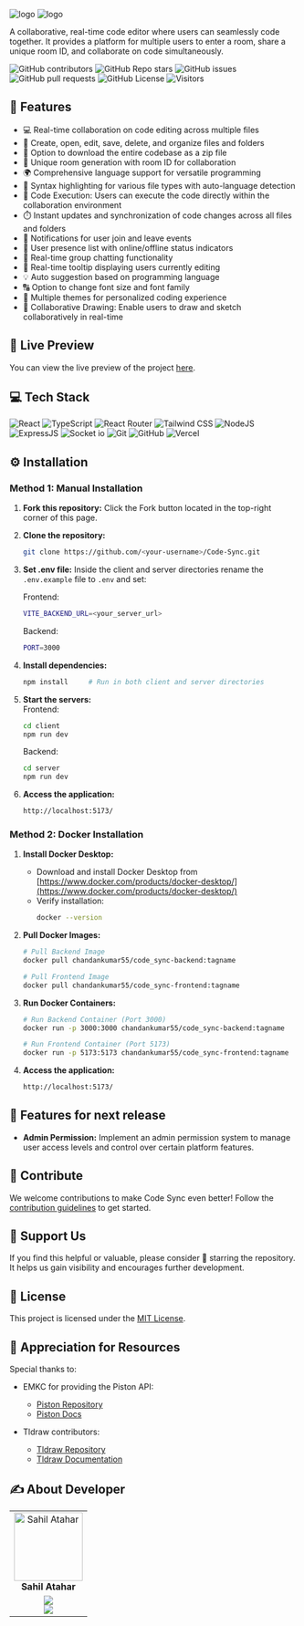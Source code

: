 ![logo](https://github.com/sahilatahar/Code-Sync/assets/100127570/d1ff7f52-a692-4d51-b281-358aeab9156e)
![logo](https://github.com/jagadeep18/DEV-HUB/Client/src/assets/logo.png)

A collaborative, real-time code editor where users can seamlessly code together. It provides a platform for multiple users to enter a room, share a unique room ID, and collaborate on code simultaneously.

![GitHub contributors](https://img.shields.io/github/contributors/sahilatahar/Code-Sync?style=for-the-badge&color=48bf21)
![GitHub Repo stars](https://img.shields.io/github/stars/sahilatahar/Code-Sync?style=for-the-badge)
![GitHub issues](https://img.shields.io/github/issues/sahilatahar/Code-Sync?style=for-the-badge&color=d7af2d)
![GitHub pull requests](https://img.shields.io/github/issues-pr/sahilatahar/Code-Sync?style=for-the-badge&color=f47373)
![GitHub License](https://img.shields.io/github/license/sahilatahar/Code-Sync?style=for-the-badge&color=e67234)
![Visitors](https://api.visitorbadge.io/api/visitors?path=https%3A%2F%2Fgithub.com%2Fsahilatahar%2FCode-Sync&label=Repo%20Views&countColor=%2337d67a&labelStyle=upper)

## 🔮 Features

- 💻 Real-time collaboration on code editing across multiple files
- 📁 Create, open, edit, save, delete, and organize files and folders
- 💾 Option to download the entire codebase as a zip file
- 🚀 Unique room generation with room ID for collaboration
- 🌍 Comprehensive language support for versatile programming
- 🌈 Syntax highlighting for various file types with auto-language detection
- 🚀 Code Execution: Users can execute the code directly within the collaboration environment
- ⏱️ Instant updates and synchronization of code changes across all files and folders
- 📣 Notifications for user join and leave events
- 👥 User presence list with online/offline status indicators
- 💬 Real-time group chatting functionality
- 🎩 Real-time tooltip displaying users currently editing
- 💡 Auto suggestion based on programming language
- 🔠 Option to change font size and font family
- 🎨 Multiple themes for personalized coding experience
- 🎨 Collaborative Drawing: Enable users to draw and sketch collaboratively in real-time

## 🚀 Live Preview

You can view the live preview of the project [here](https://code-sync-live.vercel.app/).

## 💻 Tech Stack

![React](https://img.shields.io/badge/React-20232A?style=for-the-badge&logo=react&logoColor=61DAFB)
![TypeScript](https://img.shields.io/badge/TypeScript-007ACC?style=for-the-badge&logo=typescript&logoColor=white)
![React Router](https://img.shields.io/badge/React_Router-CA4245?style=for-the-badge&logo=react-router&logoColor=white)
![Tailwind CSS](https://img.shields.io/badge/Tailwind_CSS-38B2AC?style=for-the-badge&logo=tailwind-css&logoColor=white)
![NodeJS](https://img.shields.io/badge/Node.js-43853D?style=for-the-badge&logo=node.js&logoColor=white)
![ExpressJS](https://img.shields.io/badge/Express.js-404D59?style=for-the-badge)
![Socket io](https://img.shields.io/badge/Socket.io-ffffff?style=for-the-badge)
![Git](https://img.shields.io/badge/GIT-E44C30?style=for-the-badge&logo=git&logoColor=white)
![GitHub](https://img.shields.io/badge/GitHub-100000?style=for-the-badge&logo=github&logoColor=white)
![Vercel](https://img.shields.io/badge/Vercel-000000?style=for-the-badge&logo=vercel&logoColor=white)

## ⚙️ Installation

### Method 1: Manual Installation

1. **Fork this repository:** Click the Fork button located in the top-right corner of this page.
2. **Clone the repository:**
   ```bash
   git clone https://github.com/<your-username>/Code-Sync.git
   ```
3. **Set .env file:**
   Inside the client and server directories rename the `.env.example` file to `.env` and set:

   Frontend:

   ```bash
   VITE_BACKEND_URL=<your_server_url>
   ```

   Backend:

   ```bash
   PORT=3000
   ```

4. **Install dependencies:**
   ```bash
   npm install     # Run in both client and server directories
   ```
5. **Start the servers:**  
   Frontend:
   ```bash
   cd client
   npm run dev
   ```
   Backend:
   ```bash
   cd server
   npm run dev
   ```
6. **Access the application:**
   ```bash
   http://localhost:5173/
   ```

### Method 2: Docker Installation

1. **Install Docker Desktop:**

   - Download and install Docker Desktop from [https://www.docker.com/products/docker-desktop/](https://www.docker.com/products/docker-desktop/)
   - Verify installation:
     ```bash
     docker --version
     ```

2. **Pull Docker Images:**

   ```bash
   # Pull Backend Image
   docker pull chandankumar55/code_sync-backend:tagname

   # Pull Frontend Image
   docker pull chandankumar55/code_sync-frontend:tagname
   ```

3. **Run Docker Containers:**

   ```bash
   # Run Backend Container (Port 3000)
   docker run -p 3000:3000 chandankumar55/code_sync-backend:tagname

   # Run Frontend Container (Port 5173)
   docker run -p 5173:5173 chandankumar55/code_sync-frontend:tagname
   ```

4. **Access the application:**
   ```bash
   http://localhost:5173/
   ```

## 🔮 Features for next release

- **Admin Permission:** Implement an admin permission system to manage user access levels and control over certain platform features.

## 🤝 Contribute

We welcome contributions to make Code Sync even better! Follow the [contribution guidelines](CONTRIBUTING.md) to get started.

## 🌟 Support Us

If you find this helpful or valuable, please consider 🌟 starring the repository. It helps us gain visibility and encourages further development.

## 🧾 License

This project is licensed under the [MIT License](LICENSE).

## 🌟 Appreciation for Resources

Special thanks to:

- EMKC for providing the Piston API:

  - [Piston Repository](https://github.com/engineer-man/piston)
  - [Piston Docs](https://piston.readthedocs.io/en/latest/api-v2/)

- Tldraw contributors:
  - [Tldraw Repository](https://github.com/tldraw/tldraw)
  - [Tldraw Documentation](https://tldraw.dev/)

## ✍️ About Developer

<table>
  <tbody>
    <tr>
      <td align="center" valign="top">
        <img src="https://github.com/sahilatahar.png" width="120px;" alt="Sahil Atahar"/>
        <br />
        <b>Sahil Atahar</b>
      </td>
    </tr>
    <tr>
        <td align="center">
            <a href="https://github.com/sahilatahar">
            <img src="https://img.shields.io/badge/GitHub-100000.svg?style=for-the-badge&logo=github&logoColor=white"/>
            </a>
            <br/>
            <a href="https://linkedin.com/in/sahilatahar">
            <img src="https://img.shields.io/badge/linkedin-%230077B5.svg?style=for-the-badge&logo=linkedin&logoColor=white"/>
            </a>
        </td>
    </tr>
  </tbody>
</table>
